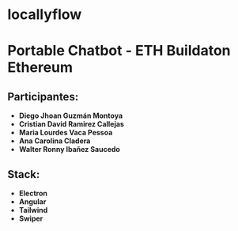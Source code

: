 # locallyflow
# Portable Chatbot - ETH Buildaton Ethereum

## Participantes:
- **Diego Jhoan Guzmán Montoya**
- **Cristian David Ramirez Callejas**
- **Maria Lourdes Vaca Pessoa**
- **Ana Carolina Cladera**
- **Walter Ronny Ibañez Saucedo**
## Stack:
- **Electron**
- **Angular**
- **Tailwind**
- **Swiper**
